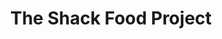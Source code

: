 ---
title: "The Shack Food Project"
url: /kettering/the-shack-food-project/
shop: Gebrauchtwaren
---